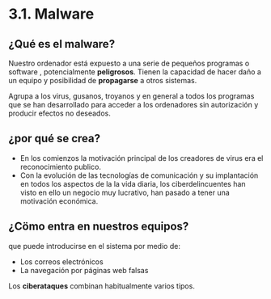 # 3.1. Malware

## ¿Qué es el malware?

Nuestro ordenador está expuesto a una serie de pequeños programas o software , potencialmente **peligrosos**. Tienen la capacidad de hacer daño a un equipo y posibilidad de **propagarse** a otros sistemas.

Agrupa a los virus, gusanos, troyanos y en general a todos los programas que se han desarrollado para acceder a los ordenadores sin autorización y producir efectos no deseados.

## ¿por qué se crea?

- En los comienzos la motivación principal de los creadores de virus era el reconocimiento publico.
- Con la evolución de las tecnologías de comunicación y su implantación en todos los aspectos de la la vida diaria, los ciberdelincuentes han visto en ello un negocio muy lucrativo, han pasado a tener una motivación económica.

## ¿Cömo entra en nuestros equipos?

que puede introducirse en el sistema por medio de:

- Los correos electrónicos
- La navegación por páginas web falsas

Los **ciberataques** combinan habitualmente varios tipos.

